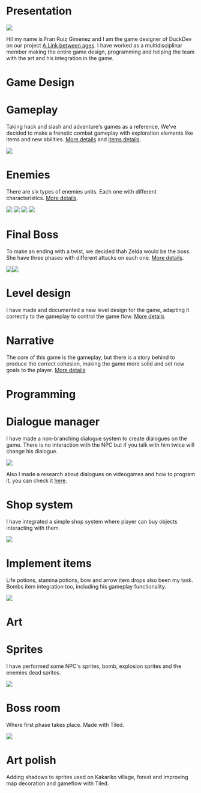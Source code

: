 # Presentation

![](https://i.gyazo.com/eb42e63ba403564d964919e1b6eb4b90.png)

Hi! my name is Fran Ruiz Gimenez and I am the game designer of DuckDev on our project [A Link between ages](https://github.com/carcasanchez/ALinkBetweenAges/wiki).
I have worked as a multidisciplinar member making the entire game design, programming and helping the team with the art and his integration in the game.

# **Game Design**  

  
# Gameplay  

Taking hack and slash and adventure's games as a reference, We've decided to make a frenetic combat gameplay with exploration elements like items and new abilities. [More details](https://github.com/carcasanchez/ALinkBetweenAges/wiki/Game-Design-Document) and [items details](https://github.com/carcasanchez/ALinkBetweenAges/wiki/Items).

![](https://i.gyazo.com/ccc1d9cd44c9eca09564c451fbbd5634.png)


# Enemies 

There are six types of enemies units. Each one with different characteristics. [More details](https://github.com/carcasanchez/ALinkBetweenAges/wiki/Enemies).

![](https://camo.githubusercontent.com/00cef5de9457b558bffc225bf7fb5b7268f8e940/68747470733a2f2f7a656c646177696b692e6f72672f696d616765732f652f65312f426c756554656b74697465414c7474502e706e67) ![](https://camo.githubusercontent.com/eae02df7ffc6cb9c7b73db76f6915b64bfdf7201/68747470733a2f2f7a656c646177696b692e6f72672f696d616765732f652f65642f4f63746f726f6b5f414c7474502e706e67) ![](https://camo.githubusercontent.com/b10070120ce137abdd023b3b403c80d41bd657c6/68747470733a2f2f7a656c646177696b692e6f72672f696d616765732f382f38612f507572706c6557697a7a726f6265414c7474502e706e67) ![](https://camo.githubusercontent.com/770a9b8946d7ef4a64e315a3d5b858299c3de243/68747470733a2f2f7a656c646177696b692e6f72672f696d616765732f312f31372f526564526f636b6c6f707377616c6b2e706e67)

# Final Boss  

To make an ending with a twist, we decided thah Zelda would be the boss.
She have three phases with different attacks on each one. [More details](https://github.com/carcasanchez/ALinkBetweenAges/wiki/Final-Boss).

![](https://i.gyazo.com/2f9a8e195e30e3b94f313478d3d07038.gif)![](https://i.gyazo.com/a0752557c897222338dec3450ab8adcd.gif)


# Level design 

I have made and documented a new level design for the game, adapting it correctly to the gameplay to control the game flow.
[More details](https://github.com/carcasanchez/ALinkBetweenAges/wiki/Level-design)

# Narrative  

The core of this game is the gameplay, but there is a story behind to produce the correct cohesion, making the game more solid and set new goals to the player.
[More details](https://github.com/carcasanchez/ALinkBetweenAges/wiki)  


# **Programming**  


# Dialogue manager  

I have made a non-branching dialogue system to create dialogues on the game. There is no interaction with the NPC but if you talk with him twice will change his dialogue.

![](https://i.gyazo.com/96ba51e445f483a10fd856c38cfb9075.gif)

Also I made a research about dialogues on videogames and how to program it, you can check it [here](https://botttos.github.io/DialogueManagerForVideoGames/).

# Shop system  

I have integrated a simple shop system where player can buy objects interacting with them.

![](https://i.gyazo.com/cc6bc70aaa8c712f6785077f46081b2c.png)

# Implement items  

Life potions, stamina potions, bow and arrow item drops also been my task.
Bombs item integration too, including his gameplay functionality.

![](https://i.gyazo.com/70b882e17f434a8409572249f201dabf.gif)  


# **Art**  


# Sprites 

I have performed some NPC's sprites, bomb, explosion sprites and the enemies dead sprites.

![](https://i.gyazo.com/611b633cbc57d6d90a2988efb61e4b61.gif)

# Boss room  

Where first phase takes place. Made with Tiled.

![](https://i.gyazo.com/b9541bafc812188d82881d8c8c90f0a4.png)

# Art polish  

 Adding shadows to sprites used on Kakariko village, forest and improving map decoration and gameflow with Tiled.
